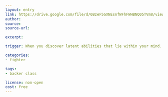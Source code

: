 ```yaml
---
layout: entry
link: https://drive.google.com/file/d/0BzeF5GXNEsnfWFhFWHBNQ05TVm8/view
author:
source:
source-url:

excerpt:

trigger: When you discover latent abilities that lie within your mind...

categories:
- fighter

tags:
- backer class

license: non-open
cost: free
---
```

